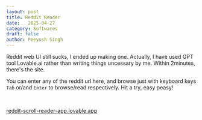 ```yaml
---
layout: post
title: Reddit Reader
date:	2025-04-27
category: Softwares
draft: false
author: Peeyush Singh
---
```


<!-- # Reddit Reader -->

Reddit web UI still sucks, I ended up making one. Actually, I have used GPT tool Lovable.ai rather than writing things uncessary by me. Within 2minutes, there's the site. 



You can enter any of the reddit url here, and browse just with keyboard keys `Tab` or/and `Enter` to browse/read respectively. Hit a try, easy peasy!

<br>

[reddit-scroll-reader-app.lovable.app](https://reddit-scroll-reader-app.lovable.app/)


